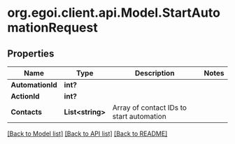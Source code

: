 # org.egoi.client.api.Model.StartAutomationRequest
## Properties

Name | Type | Description | Notes
------------ | ------------- | ------------- | -------------
**AutomationId** | **int?** |  | 
**ActionId** | **int?** |  | 
**Contacts** | **List&lt;string&gt;** | Array of contact IDs to start automation | 

[[Back to Model list]](../README.md#documentation-for-models) [[Back to API list]](../README.md#documentation-for-api-endpoints) [[Back to README]](../README.md)

